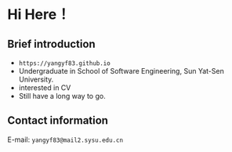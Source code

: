 # Hi Here！

## Brief introduction

* `https://yangyf83.github.io`
* Undergraduate in School of Software Engineering, Sun Yat-Sen University.
* interested in CV
* Still have a long way to go.

## Contact information

E-mail: `yangyf83@mail2.sysu.edu.cn`

<!--
**Northsecond/Northsecond** is a ✨ _special_ ✨ repository because its `README.md` (this file) appears on your GitHub profile.

Here are some ideas to get you started:

- 🔭 I’m currently working on ...
- 🌱 I’m currently learning ...
- 👯 I’m looking to collaborate on ...
- 🤔 I’m looking for help with ...
- 💬 Ask me about ...
- 📫 How to reach me: ...
- 😄 Pronouns: ...
- ⚡ Fun fact: ...
-->
